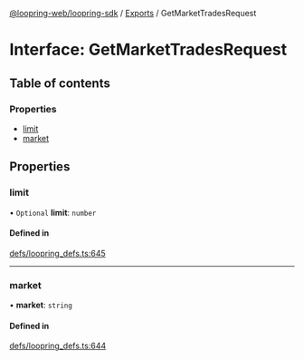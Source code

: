 [@loopring-web/loopring-sdk](../README.md) / [Exports](../modules.md) / GetMarketTradesRequest

# Interface: GetMarketTradesRequest

## Table of contents

### Properties

- [limit](GetMarketTradesRequest.md#limit)
- [market](GetMarketTradesRequest.md#market)

## Properties

### limit

• `Optional` **limit**: `number`

#### Defined in

[defs/loopring_defs.ts:645](https://github.com/Loopring/loopring_sdk/blob/edf273a/src/defs/loopring_defs.ts#L645)

___

### market

• **market**: `string`

#### Defined in

[defs/loopring_defs.ts:644](https://github.com/Loopring/loopring_sdk/blob/edf273a/src/defs/loopring_defs.ts#L644)

